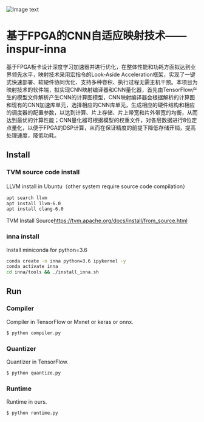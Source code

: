 ![Image text](https://github.com/inspur-inna/inspur-inna/blob/master/Image/inspur.png)

# 基于FPGA的CNN自适应映射技术——inspur-inna

基于FPGA板卡设计深度学习加速器并进行优化，在整体性能和功耗方面拟达到业界领先水平，映射技术采用宏指令的Look-Aside Acceleration框架，实现了一键式快速部署、软硬件协同优化、支持多种卷积、执行过程无需主机干预。本项目为映射技术的软件端，拟实现CNN映射编译器和CNN量化器，首先由TensorFlow产生的模型文件解析产生CNN的计算图模型，CNN映射编译器会根据解析的计算图和现有的CNN加速库单元，选择相应的CNN库单元，生成相应的硬件结构和相应的调度器的配置参数，以达到计算、片上存储、片上带宽和片外带宽的均衡，从而达到最优的计算性能；CNN量化器可根据模型的权重文件，对各层数据进行8位定点量化，以便于FPGA的DSP计算，从而在保证精度的前提下降低存储开销，提高处理速度，降低功耗。


## Install

### TVM source code install
LLVM install in Ubuntu（other system require source code compilation）
```bash
apt search llvm
apt install llvm-6.0
apt install clang-6.0
```

TVM Install Source<https://tvm.apache.org/docs/install/from_source.html>

### inna install
Install miniconda for python=3.6
```bash
conda create -n inna python=3.6 ipykernel -y
conda activate inna
cd inna/tools && ./install_inna.sh
```


## Run

### Compiler

Compiler  in TensorFlow or Mxnet or keras or onnx.
```bash
$ python compiler.py
```

### Quantizer

Quantizer  in TensorFlow.
```bash
$ python quantize.py
```

### Runtime

Runtime  in ours.
```bash
$ python runtime.py
```
